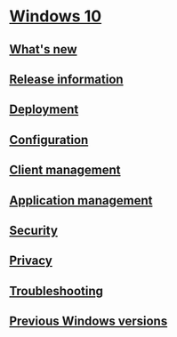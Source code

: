 # [Windows 10](index.yml)
## [What's new](/windows/whats-new)
## [Release information](/windows/release-health)
## [Deployment](/windows/deployment)
## [Configuration](/windows/configuration)
## [Client management](/windows/client-management)
## [Application management](/windows/application-management)
## [Security](/windows/security)
## [Privacy](/windows/privacy)
## [Troubleshooting](/windows/client-management/windows-10-support-solutions)
## [Previous Windows versions](https://docs.microsoft.com/previous-versions/windows)
